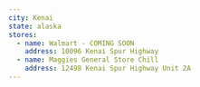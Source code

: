 ```yaml
---
city: Kenai
state: alaska
stores:
  - name: Walmart - COMING SOON
    address: 10096 Kenai Spur Highway
  - name: Maggies General Store Chill
    address: 12498 Kenai Spur Highway Unit 2A
---
```

